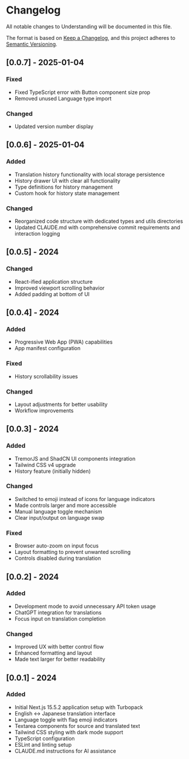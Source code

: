 # Changelog

All notable changes to Understanding will be documented in this file.

The format is based on [Keep a Changelog](https://keepachangelog.com/en/1.1.0/),
and this project adheres to [Semantic Versioning](https://semver.org/spec/v2.0.0.html).

## [0.0.7] - 2025-01-04

### Fixed
- Fixed TypeScript error with Button component size prop
- Removed unused Language type import

### Changed
- Updated version number display

## [0.0.6] - 2025-01-04

### Added
- Translation history functionality with local storage persistence
- History drawer UI with clear all functionality
- Type definitions for history management
- Custom hook for history state management

### Changed
- Reorganized code structure with dedicated types and utils directories
- Updated CLAUDE.md with comprehensive commit requirements and interaction logging

## [0.0.5] - 2024

### Changed
- React-ified application structure
- Improved viewport scrolling behavior
- Added padding at bottom of UI

## [0.0.4] - 2024

### Added
- Progressive Web App (PWA) capabilities
- App manifest configuration

### Fixed
- History scrollability issues

### Changed
- Layout adjustments for better usability
- Workflow improvements

## [0.0.3] - 2024

### Added
- TremorJS and ShadCN UI components integration
- Tailwind CSS v4 upgrade
- History feature (initially hidden)

### Changed
- Switched to emoji instead of icons for language indicators
- Made controls larger and more accessible
- Manual language toggle mechanism
- Clear input/output on language swap

### Fixed
- Browser auto-zoom on input focus
- Layout formatting to prevent unwanted scrolling
- Controls disabled during translation

## [0.0.2] - 2024

### Added
- Development mode to avoid unnecessary API token usage
- ChatGPT integration for translations
- Focus input on translation completion

### Changed
- Improved UX with better control flow
- Enhanced formatting and layout
- Made text larger for better readability

## [0.0.1] - 2024

### Added
- Initial Next.js 15.5.2 application setup with Turbopack
- English ↔ Japanese translation interface
- Language toggle with flag emoji indicators
- Textarea components for source and translated text
- Tailwind CSS styling with dark mode support
- TypeScript configuration
- ESLint and linting setup
- CLAUDE.md instructions for AI assistance

